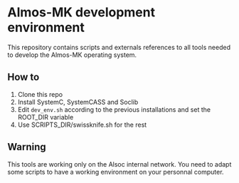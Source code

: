 # Almos-MK development environment

This repository contains scripts and externals references to all tools needed to
develop the Almos-MK operating system. 

## How to 

1. Clone this repo
2. Install SystemC, SystemCASS and Soclib
3. Edit `dev_env.sh` according to the previous installations and set the ROOT_DIR
   variable
4. Use SCRIPTS_DIR/swissknife.sh for the rest


## Warning

This tools are working only on the Alsoc internal network. You need to adapt
some scripts to have a working environment on your personnal computer.

